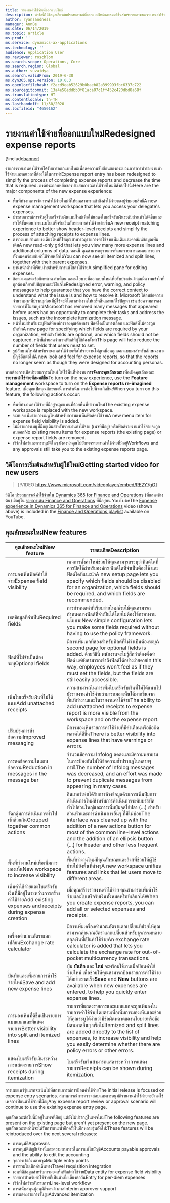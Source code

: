 ```yaml
---
title: รายงานค่าใช้จ่ายที่ออกแบบใหม่
description: หัวข้อนี้ให้ข้อมูลเกี่ยวกับประสบการณ์ที่ออกแบบใหม่และสมมติขึ้นสำหรับรายการของรายงานค่าใช้จ่ายใน Microsoft Dynamics 365 Finance ประสบการณ์ใหม่นี้ช่วยลดขั้นตอนการกรอกรายงานค่าใช้จ่ายและลดเวลาที่ต้องใช้
author: ryansandness
manager: AnnBe
ms.date: 06/14/2019
ms.topic: article
ms.prod: ''
ms.service: dynamics-ax-applications
ms.technology: ''
audience: Application User
ms.reviewer: roschlom
ms.search.scope: Operations, Core
ms.search.region: Global
ms.author: suvaidya
ms.search.validFrom: 2019-6-30
ms.dyn365.ops.version: 10.0.3
ms.openlocfilehash: f2acd9eab52629b0baeb82a399993fbc6337c722
ms.sourcegitcommit: 13a4e58eddbb0f81aca07c1ff452c420dbd8a68f
ms.translationtype: HT
ms.contentlocale: th-TH
ms.lasthandoff: 11/30/2020
ms.locfileid: "4650162"
---
```

# <a name="redesigned-expense-reports"></a><span data-ttu-id="8f33c-104">รายงานค่าใช้จ่ายที่ออกแบบใหม่</span><span class="sxs-lookup"><span data-stu-id="8f33c-104">Redesigned expense reports</span></span>
[!include[banner](../includes/banner.md)]

<span data-ttu-id="8f33c-105">รายการรายงานค่าใช้จ่ายได้รับการออกแบบใหม่เพื่อลดความซับซ้อนของกระบวนการการทำรายงานค่าใช้จ่ายและลดเวลาที่ต้องใช้ในการทำ</span><span class="sxs-lookup"><span data-stu-id="8f33c-105">Expense report entry has been redesigned to simplify the process of completing expense reports and decrease the time that is required.</span></span> <span data-ttu-id="8f33c-106">องค์ประกอบหลักของประสบการณ์ค่าใช้จ่ายใหม่มีดังต่อไปนี้:</span><span class="sxs-lookup"><span data-stu-id="8f33c-106">Here are the major components of the new expense experience:</span></span>

- <span data-ttu-id="8f33c-107">พื้นที่ทำงานการจัดการค่าใช้จ่ายใหม่ที่ให้คุณสามารถเข้าถึงค่าใช้จ่ายของผู้รับมอบสิทธิ์</span><span class="sxs-lookup"><span data-stu-id="8f33c-107">A new expense management workspace that lets you access your delegate's expenses.</span></span>
- <span data-ttu-id="8f33c-108">ประสบการณ์การจับคู่ใบเสร็จรับเงินแบบใหม่เพื่อให้แสดงใบเสร็จรับเงินระดับส่วนหัวได้ดีขึ้นและทำให้ขั้นตอนการแนบใบเสร็จรับเงินกับรายการค่าใช้จ่ายง่ายขึ้น</span><span class="sxs-lookup"><span data-stu-id="8f33c-108">A new receipt matching experience to better show header-level receipts and simplify the process of attaching receipts to expense lines.</span></span>
- <span data-ttu-id="8f33c-109">ตารางแบบอ่านอย่างเดียวใหม่ที่ให้คุณสามารถดูรายการค่าใช้จ่ายเพิ่มเติมและคอลัมน์ข้อมูลเพิ่มเติม</span><span class="sxs-lookup"><span data-stu-id="8f33c-109">A new read-only grid that lets you view many more expense lines and additional columns of data.</span></span> <span data-ttu-id="8f33c-110">ตอนนี้ คุณสามารถดูรายการที่แยกรายการและแยกรายการทั้งหมดพร้อมกับค่าใช้จ่ายหลักได้</span><span class="sxs-lookup"><span data-stu-id="8f33c-110">You can now see all itemized and split lines, together with their parent expenses.</span></span>
- <span data-ttu-id="8f33c-111">บานหน้าต่างที่เรียบง่ายสำหรับการแก้ไขค่าใช้จ่าย</span><span class="sxs-lookup"><span data-stu-id="8f33c-111">A simplified pane for editing expenses.</span></span>
- <span data-ttu-id="8f33c-112">ข้อความแสดงข้อผิดพลาด คำเตือน และนโยบายที่ออกแบบใหม่เพื่อรับประกันว่าคุณมีความเข้าใจที่ถูกต้องเกี่ยวกับปัญหาและวิธีแก้ไข</span><span class="sxs-lookup"><span data-stu-id="8f33c-112">Redesigned error, warning, and policy messages to help guarantee that you have the correct context to understand what the issue is and how to resolve it.</span></span> <span data-ttu-id="8f33c-113">Microsoft ได้ลบข้อความจำนวนมากที่ปรากฏก่อนที่ผู้ใช้จะมีโอกาสทำงานให้เสร็จสิ้นและแก้ไขปัญหา เช่น ข้อความการลงรายการที่ไม่สมบูรณ์</span><span class="sxs-lookup"><span data-stu-id="8f33c-113">Microsoft has removed many messages that appeared before users had an opportunity to complete their tasks and address the issues, such as the incomplete itemization message.</span></span>
- <span data-ttu-id="8f33c-114">หน้าใหม่สำหรับระบุฟิลด์ที่องค์กรของคุณต้องการ ฟิลด์ใดเป็นทางเลือก และฟิลด์ที่ไม่ควรถูกบันทึก</span><span class="sxs-lookup"><span data-stu-id="8f33c-114">A new page for specifying which fields are required by your organization, which fields are optional, and which fields should not be captured.</span></span> <span data-ttu-id="8f33c-115">หน้านี้ช่วยลดจำนวนฟิลด์ที่ผู้ใช้ต้องตั้งค่า</span><span class="sxs-lookup"><span data-stu-id="8f33c-115">This page will help reduce the number of fields that users must to set.</span></span>
- <span data-ttu-id="8f33c-116">รูปลักษณ์ใหม่สำหรับรายงานค่าใช้จ่ายเพื่อให้รายงานไม่ดูเหมือนถูกออกแบบมาสำหรับลักษณะทางบัญชีอีกต่อไป</span><span class="sxs-lookup"><span data-stu-id="8f33c-116">A new look and feel for expense reports, so that the reports no longer seem as though they were designed for accounting personas.</span></span>

<span data-ttu-id="8f33c-117">หากต้องการเปิดประสบการณ์ใหม่ ให้ใช้พื้นที่ทำงาน **การจัดการคุณลักษณะ** เพื่อเปิดคุณลักษณะ **รายงานค่าใช้จ่ายที่สมมติขึ้น**</span><span class="sxs-lookup"><span data-stu-id="8f33c-117">To turn on the new experience, use the **Feature management** workspace to turn on the **Expense reports re-imagined** feature.</span></span> <span data-ttu-id="8f33c-118">เมื่อคุณเปิดคุณลักษณะนี้ การดำเนินการต่อไปนี้จะเกิดขึ้น:</span><span class="sxs-lookup"><span data-stu-id="8f33c-118">When you turn on this feature, the following actions occur:</span></span>

- <span data-ttu-id="8f33c-119">พื้นที่ทำงานค่าใช้จ่ายที่มีอยู่จะถูกแทนที่ด้วยพื้นที่ทำงานใหม่</span><span class="sxs-lookup"><span data-stu-id="8f33c-119">The existing expense workspace is replaced with the new workspace.</span></span>
- <span data-ttu-id="8f33c-120">ระบบจะเพิ่มรายการเมนูใหม่สำหรับการมองเห็นฟิลด์ค่าใช้จ่าย</span><span class="sxs-lookup"><span data-stu-id="8f33c-120">A new menu item for expense field visibility is added.</span></span>
- <span data-ttu-id="8f33c-121">ไม่มีรายการเมนูที่มีอยู่เดิมสำหรับรายงานค่าใช้จ่าย (เพจที่มีอยู่) หรือฟิลด์รายงานค่าใช้จ่ายจะถูกลบออก</span><span class="sxs-lookup"><span data-stu-id="8f33c-121">No existing menu items for expense reports (the existing page) or expense report fields are removed.</span></span>
- <span data-ttu-id="8f33c-122">เวิร์กโฟลว์และการอนุมัติใดๆ ยังคงนำคุณไปยังเพจรายงานค่าใช้จ่ายที่มีอยู่</span><span class="sxs-lookup"><span data-stu-id="8f33c-122">Workflows and any approvals still take you to the existing expense reports page.</span></span>

## <a name="getting-started-video-for-new-users"></a><span data-ttu-id="8f33c-123">วิดีโอการเริ่มต้นสำหรับผู้ใช้ใหม่</span><span class="sxs-lookup"><span data-stu-id="8f33c-123">Getting started video for new users</span></span>

> [!VIDEO https://www.microsoft.com/videoplayer/embed/RE2Y7gO]

<span data-ttu-id="8f33c-124">วิดีโอ [ประสบการณ์ค่าใช้จ่ายใน Dynamics 365 for Finance and Operations](https://youtu.be/Ocy-MsTvEE0) (ที่แสดงข้างต้น) มีอยู่ใน [รายการเล่น Finance and Operations](https://www.youtube.com/playlist?list=PLcakwueIHoT_SYfIaPGoOhloFoCXiUSyW) ที่มีอยู่บน YouTube</span><span class="sxs-lookup"><span data-stu-id="8f33c-124">The [Expense experience in Dynamics 365 for Finance and Operations](https://youtu.be/Ocy-MsTvEE0) video (shown above) is included in the [Finance and Operations playlist](https://www.youtube.com/playlist?list=PLcakwueIHoT_SYfIaPGoOhloFoCXiUSyW) available on YouTube.</span></span>

## <a name="new-features"></a><span data-ttu-id="8f33c-125">คุณลักษณะใหม่</span><span class="sxs-lookup"><span data-stu-id="8f33c-125">New features</span></span>

| <span data-ttu-id="8f33c-126">คุณลักษณะใหม่</span><span class="sxs-lookup"><span data-stu-id="8f33c-126">New feature</span></span> | <span data-ttu-id="8f33c-127">รายละเอียด</span><span class="sxs-lookup"><span data-stu-id="8f33c-127">Description</span></span> |
|---|----|
| <span data-ttu-id="8f33c-128">การมองเห็นฟิลด์ค่าใช้จ่าย</span><span class="sxs-lookup"><span data-stu-id="8f33c-128">Expense field visibility</span></span> | <span data-ttu-id="8f33c-129">เพจการตั้งค่าใหม่ช่วยให้คุณสามารถระบุว่าฟิลด์ใดที่ควรปิดใช้สำหรับองค์กร ฟิลด์ใดที่จำเป็นต้องใช้ และฟิลด์ใดที่แนะนำ</span><span class="sxs-lookup"><span data-stu-id="8f33c-129">A new setup page lets you specify which fields should be disabled for an organization, which fields should be required, and which fields are recommended.</span></span> |
| <span data-ttu-id="8f33c-130">เขตข้อมูลที่จำเป็น</span><span class="sxs-lookup"><span data-stu-id="8f33c-130">Required fields</span></span> | <span data-ttu-id="8f33c-131">การกำหนดค่าที่เรียบง่ายใหม่ช่วยให้คุณสามารถกำหนดบางฟิลด์ที่จำเป็นได้โดยไม่ต้องใช้กรอบงานนโยบาย</span><span class="sxs-lookup"><span data-stu-id="8f33c-131">New simple configuration lets you make some fields required without having to use the policy framework.</span></span> |
| <span data-ttu-id="8f33c-132">ฟิลด์ที่ไม่จำเป็นต้องระบุ</span><span class="sxs-lookup"><span data-stu-id="8f33c-132">Optional fields</span></span> | <span data-ttu-id="8f33c-133">มีการเพิ่มเพจที่สองสำหรับฟิลด์ที่ไม่จำเป็นต้องระบุ</span><span class="sxs-lookup"><span data-stu-id="8f33c-133">A second page for optional fields is added.</span></span> <span data-ttu-id="8f33c-134">ด้วยวิธีนี้ พนักงานจะไม่รู้สึกว่าต้องตั้งค่าฟิลด์ แต่ยังสามารถเข้าถึงฟิลด์ได้อย่างง่ายดาย</span><span class="sxs-lookup"><span data-stu-id="8f33c-134">In this way, employees won't feel as if they must set the fields, but the fields are still easily accessible.</span></span> |
| <span data-ttu-id="8f33c-135">เพิ่มใบเสร็จรับเงินที่ไม่ได้แนบ</span><span class="sxs-lookup"><span data-stu-id="8f33c-135">Add unattached receipts</span></span> | <span data-ttu-id="8f33c-136">ความสามารถในการเพิ่มใบเสร็จรับเงินที่ไม่ได้แนบไปยังรายงานค่าใช้จ่ายสามารถมองเห็นได้มากขึ้นจากพื้นที่ทำงานและในรายงานค่าใช้จ่าย</span><span class="sxs-lookup"><span data-stu-id="8f33c-136">The ability to add unattached receipts to expense report is more visible from the workspace and on the expense report.</span></span> |
| <span data-ttu-id="8f33c-137">ปรับปรุงการส่งข้อความ</span><span class="sxs-lookup"><span data-stu-id="8f33c-137">Improved messaging</span></span> | <span data-ttu-id="8f33c-138">มีการมองเห็นรายการค่าใช้จ่ายที่มีคำเตือนหรือข้อผิดพลาดได้ดีขึ้น</span><span class="sxs-lookup"><span data-stu-id="8f33c-138">There is better visibility into expense lines that have warnings or errors.</span></span> |
| <span data-ttu-id="8f33c-139">การลดข้อความในแถบข้อความ</span><span class="sxs-lookup"><span data-stu-id="8f33c-139">Reduction in messages in the message bar</span></span>| <span data-ttu-id="8f33c-140">จำนวนข้อความ Infolog ลดลงและมีความพยายามในการป้องกันไม่ให้ข้อความซ้ำปรากฏในหลายๆ กรณี</span><span class="sxs-lookup"><span data-stu-id="8f33c-140">The number of Infolog messages was decreased, and an effort was made to prevent duplicate messages from appearing in many cases.</span></span> |
| <span data-ttu-id="8f33c-141">จัดกลุ่มการดำเนินการทั่วไปเข้าด้วยกัน</span><span class="sxs-lookup"><span data-stu-id="8f33c-141">Grouped together common actions</span></span> | <span data-ttu-id="8f33c-142">อินเทอร์เฟซได้รับการล้างข้อมูลด้วยการเพิ่มปุ่มการดำเนินการใหม่สำหรับการดำเนินการระดับบรรทัดทั่วไปส่วนใหญ่และการเพิ่มปุ่มจุดไข่ปลา (...) สำหรับส่วนหัวและการดำเนินการอื่นๆ ที่มีไม่บ่อย</span><span class="sxs-lookup"><span data-stu-id="8f33c-142">The interface was cleaned up with the addition of a new actions button for most of the common line-level actions and the addition of an ellipsis button (...) for header and other less frequent actions.</span></span> |
| <span data-ttu-id="8f33c-143">พื้นที่ทำงานใหม่เพื่อเพิ่มการมองเห็น</span><span class="sxs-lookup"><span data-stu-id="8f33c-143">New workspace to increase visibility</span></span> | <span data-ttu-id="8f33c-144">พื้นที่ทำงานใหม่มีคุณลักษณะและลิงก์ที่ช่วยให้ผู้ใช้ย้ายไปยังพื้นที่ต่างๆ</span><span class="sxs-lookup"><span data-stu-id="8f33c-144">A new workspace unifies features and links that let users move to different areas.</span></span> |
| <span data-ttu-id="8f33c-145">เพิ่มค่าใช้จ่ายและใบเสร็จรับเงินที่มีอยู่ในระหว่างการสร้างค่าใช้จ่าย</span><span class="sxs-lookup"><span data-stu-id="8f33c-145">Add existing expenses and receipts during expense creation</span></span> | <span data-ttu-id="8f33c-146">เมื่อคุณสร้างรายงานค่าใช้จ่าย คุณสามารถเพิ่มค่าใช้จ่ายและใบเสร็จรับเงินทั้งหมดหรือที่เลือกได้</span><span class="sxs-lookup"><span data-stu-id="8f33c-146">When you create expense reports, you can add all or selected expenses and receipts.</span></span> |
| <span data-ttu-id="8f33c-147">เครื่องคำนวณอัตราแลกเปลี่ยน</span><span class="sxs-lookup"><span data-stu-id="8f33c-147">Exchange rate calculator</span></span> | <span data-ttu-id="8f33c-148">มีการเพิ่มเครื่องคำนวณอัตราแลกเปลี่ยนที่ช่วยให้คุณสามารถคำนวณอัตราแลกเปลี่ยนสำหรับธุรกรรมหลายสกุลเงินที่เป็นค่าใช้จ่าย</span><span class="sxs-lookup"><span data-stu-id="8f33c-148">An exchange rate calculator is added that lets you calculate the exchange rate for out-of-pocket multicurrency transactions.</span></span> |
| <span data-ttu-id="8f33c-149">บันทึกและเพิ่มรายการค่าใช้จ่ายใหม่</span><span class="sxs-lookup"><span data-stu-id="8f33c-149">Save and add new expense lines</span></span> | <span data-ttu-id="8f33c-150">ปุ่ม **บันทึก** และ **ใหม่** จะพร้อมใช้งานเมื่อป้อนค่าใช้จ่ายใหม่ เพื่อช่วยให้คุณสามารถป้อนรายการค่าใช้จ่ายได้อย่างรวดเร็ว</span><span class="sxs-lookup"><span data-stu-id="8f33c-150">**Save** and **New** buttons are available when new expenses are entered, to help you quickly enter expense lines.</span></span> |
| <span data-ttu-id="8f33c-151">การมองเห็นที่ดีขึ้นเป็นรายการแบบแยกและที่แสดงรายการ</span><span class="sxs-lookup"><span data-stu-id="8f33c-151">Better visibility into split and itemized lines</span></span> | <span data-ttu-id="8f33c-152">รายการที่แสดงรายการและแบบแยกจะถูกเพิ่มลงในรายการค่าใช้จ่ายโดยตรงเพื่อเพิ่มการมองเห็นและช่วยให้คุณระบุได้ง่ายว่ามีข้อผิดพลาดของนโยบายหรือข้อผิดพลาดอื่นๆ หรือไม่</span><span class="sxs-lookup"><span data-stu-id="8f33c-152">Itemized and split lines are added directly to the list of expenses, to increase visibility and help you easily determine whether there are policy errors or other errors.</span></span> |
| <span data-ttu-id="8f33c-153">แสดงใบเสร็จรับเงินระหว่างการแสดงรายการ</span><span class="sxs-lookup"><span data-stu-id="8f33c-153">Show receipts during itemization</span></span> | <span data-ttu-id="8f33c-154">ใบเสร็จรับเงินสามารถแสดงระหว่างการแสดงรายการ</span><span class="sxs-lookup"><span data-stu-id="8f33c-154">Receipts can be shown during itemization.</span></span> |

<span data-ttu-id="8f33c-155">การเผยแพร่รุ่นแรกจะเน้นไปที่สถานการณ์การป้อนค่าใช้จ่าย</span><span class="sxs-lookup"><span data-stu-id="8f33c-155">The initial release is focused on expense entry scenarios.</span></span> <span data-ttu-id="8f33c-156">สถานการณ์การตรวจสอบและการอนุมัติรายงานค่าใช้จ่ายจะยังคงใช้เพจการป้อนค่าใช้จ่ายที่มีอยู่</span><span class="sxs-lookup"><span data-stu-id="8f33c-156">Any expense report review or approval scenario will continue to use the existing expense entry page.</span></span>

<span data-ttu-id="8f33c-157">คุณลักษณะต่อไปนี้มีอยู่ในเพจที่มีอยู่ แต่ยังไม่ปรากฏในเพจใหม่</span><span class="sxs-lookup"><span data-stu-id="8f33c-157">The following features are present on the existing page but aren't yet present on the new page.</span></span> <span data-ttu-id="8f33c-158">คุณลักษณะเหล่านี้จะได้รับการแนะนำอีกครั้งในอีกหลายรุ่นถัดไป:</span><span class="sxs-lookup"><span data-stu-id="8f33c-158">These features will be reintroduced over the next several releases:</span></span>

- <span data-ttu-id="8f33c-159">การอนุมัติ</span><span class="sxs-lookup"><span data-stu-id="8f33c-159">Approvals</span></span>
- <span data-ttu-id="8f33c-160">การอนุมัติบัญชีเจ้าหนี้และความสามารถในการแก้ไขบัญชี</span><span class="sxs-lookup"><span data-stu-id="8f33c-160">Accounts payable approvals and the ability to edit the accounting</span></span>
- <span data-ttu-id="8f33c-161">จุดการเข้าถึงหลายจุด</span><span class="sxs-lookup"><span data-stu-id="8f33c-161">Multiple entry points</span></span>
- <span data-ttu-id="8f33c-162">การรวมใบเบิกค่าเดินทาง</span><span class="sxs-lookup"><span data-stu-id="8f33c-162">Travel requisition integration</span></span>
- <span data-ttu-id="8f33c-163">เอนทิตีข้อมูลสำหรับการมองเห็นฟิลด์ค่าใช้จ่าย</span><span class="sxs-lookup"><span data-stu-id="8f33c-163">Data entity for expense field visibility</span></span>
- <span data-ttu-id="8f33c-164">รายการสำหรับค่าใช้จ่ายที่เป็นค่าเบี้ยเลี้ยงต่อวัน</span><span class="sxs-lookup"><span data-stu-id="8f33c-164">Entry for per-diem expenses</span></span>
- <span data-ttu-id="8f33c-165">เวิร์กโฟลว์ระดับรายการ</span><span class="sxs-lookup"><span data-stu-id="8f33c-165">Line-level workflow</span></span>
- <span data-ttu-id="8f33c-166">การสนับสนุนผู้อนุมัติระหว่างกาล</span><span class="sxs-lookup"><span data-stu-id="8f33c-166">Interim approver support</span></span>
- <span data-ttu-id="8f33c-167">การแสดงรายการขั้นสูง</span><span class="sxs-lookup"><span data-stu-id="8f33c-167">Advanced itemization</span></span>
